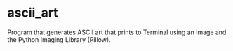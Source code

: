 # ascii_art
Program that generates ASCII art that prints to Terminal using an image and the Python Imaging Library (Pillow).
